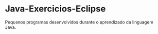 # Java-Exercicios-Eclipse

Pequenos programas desenvolvidos durante o aprendizado da linguagem Java.
